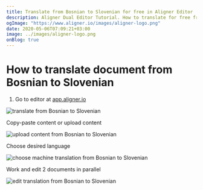 ```yaml
---
title: Translate from Bosnian to Slovenian for free in Aligner Editor
description: Aligner Dual Editor Tutorial. How to translate for free from Bosnian to Slovenian. Aligner is multilingual document management platform. 
ogImage: "https://www.aligner.io/images/aligner-logo.png"
date: 2020-05-06T07:09:21+03:00
image: ../images/aligner-logo.png
onBlog: true
---
```


# How to translate document from Bosnian to Slovenian

1. Go to editor at [app.aligner.io](https://app.aligner.io "Aligner App web page")

![translate from Bosnian to Slovenian](../aligner-blank-editor.png "translate from Bosnian to Slovenian")

Copy-paste content or upload content

![upload content from Bosnian to Slovenian](../aligner-uploaded-document.png "upload content from Bosnian to Slovenian")

Choose desired language

![choose machine translation from Bosnian to Slovenian](../aligner-language-dropdown.png "choose machine translation from Bosnian to Slovenian")

Work and edit 2 documents in parallel

![edit translation from Bosnian to Slovenian](../aligner-double-sitded-editor.png "edit translation from Bosnian to Slovenian")

